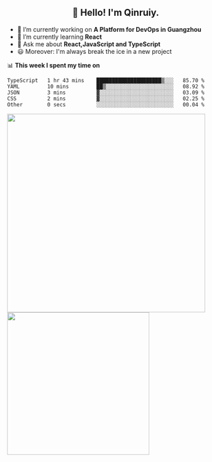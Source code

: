 <h2 align="center">👋 Hello! I'm Qinruiy.</h2>


- 🔭 I’m currently working on **A Platform for DevOps in Guangzhou**
- 🌱 I’m currently learning **React**
- 💬 Ask me about **React,JavaScript and TypeScript**
- 😃 Moreover: I'm always break the ice in a new project

📊 **This week I spent my time on**

<!--START_SECTION:waka-->

```text
TypeScript   1 hr 43 mins    █████████████████████▒░░░   85.70 %
YAML         10 mins         ██▒░░░░░░░░░░░░░░░░░░░░░░   08.92 %
JSON         3 mins          ▓░░░░░░░░░░░░░░░░░░░░░░░░   03.09 %
CSS          2 mins          ▓░░░░░░░░░░░░░░░░░░░░░░░░   02.25 %
Other        0 secs          ░░░░░░░░░░░░░░░░░░░░░░░░░   00.04 %
```

<!--END_SECTION:waka-->

<p>
<img align="left" width="460" src="https://github-readme-stats.vercel.app/api?username=Qinruiy&custom_title=Qrinruiy's Github Stats&theme=graywhite&hide_border=true"/> <img align="left" width="330" src="https://github-readme-stats.vercel.app/api/top-langs/?username=Qinruiy&layout=compact&theme=graywhite&hide_border=true"/>
</p>
